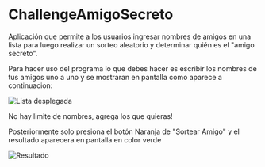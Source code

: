 # ChallengeAmigoSecreto
Aplicación que permite a los usuarios ingresar nombres de amigos en una lista para luego realizar un sorteo aleatorio y determinar quién es el "amigo secreto".

Para hacer uso del programa lo que debes hacer es escribir los nombres de tus amigos uno a uno y se mostraran en pantalla como aparece a continuacion: 

![Lista desplegada](/assets/picture1.jpg)

No hay limite de nombres, agrega los que quieras!

Posteriormente solo presiona el botón Naranja de "Sortear Amigo" y el resultado aparecera en pantalla en color verde

![Resultado](/assets/picture2.jpg)
